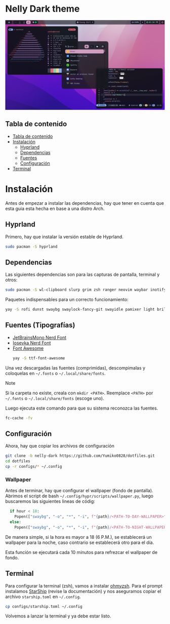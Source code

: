 # Nelly Dark theme

![](https://raw.githubusercontent.com/Yumiko0828/dotfiles/main/screenshots/hyprland_nelly-dark.png)

## Tabla de contenido

- [Tabla de contenido](#tabla-de-contenido)
- [Instalación](#instalación)
  - [Hyprland](#hyprland)
  - [Dependencias](#dependencias)
  - [Fuentes](#fuentes-tipografías)
  - [Configuración](#configuración)
- [Terminal](#terminal)

# Instalación

Antes de empezar a instalar las dependencias, hay que tener en cuenta que esta guia esta hecha en base a una distro Arch.

## Hyprland

Primero, hay que instalar la versión estable de Hyprland.

```bash
sudo pacman -S hyprland
```

## Dependencias

Las siguientes dependencias son para las capturas de pantalla, terminal y otros:

```bash
sudo pacman -S wl-clipboard slurp grim zsh ranger neovim waybar inotify-tools alacritty
```

Paquetes indispensables para un correcto funcionamiento:

```bash
yay -S rofi dunst swaybg swaylock-fancy-git swayidle pamixer light brillo
```

## Fuentes (Tipografías)

- [JetBrainsMono Nerd Font](https://github.com/ryanoasis/nerd-fonts/releases/download/v2.2.2/JetBrainsMono.zip)
- [Iosevka Nerd Font](https://github.com/ryanoasis/nerd-fonts/releases/download/v2.3.3/Iosevka.zip)
- [Font Awesome](https://archlinux.org/packages/community/any/ttf-font-awesome/)
  ```bash
  yay -S ttf-font-awesome
  ```

Una vez descargadas las fuentes (comprimidas), descompimalas y coloquelas en `~/.fonts` o `~/.local/share/fonts`.

> [!NOTE]
> Si la carpeta no existe, creala con `mkdir <PATH>`.
> Reemplace `<PATH>` por `~/.fonts` o `~/.local/share/fonts` (escoge uno).

Luego ejecuta este comando para que su sistema reconozca las fuentes.

```bash
fc-cache -fv
```

## Configuración

Ahora, hay que copiar los archivos de configuración

```bash
git clone -b nelly-dark https://github.com/Yumiko0828/dotfiles.git
cd dotfiles
cp -r configs/* ~/.config
```

### Wallpaper

Antes de terminar, hay que configurar el wallpaper (fondo de pantalla). Abrimos el script de bash `~/.config/hypr/scripts/wallpaper.py`, luego buscaremos las siguientes lineas de códig:

```py
  if hour < 18:
    Popen(["swaybg", "-o", "*", "-i", f"{path}/<PATH-TO-DAY-WALLPAPER>", "-m", "fill"])
  else:
    Popen(["swaybg", "-o", "*", "-i", f"{path}/<PATH-TO-NIGHT-WALLPAPER>", "-m", "fill"])
```

De manera simple, si la hora es mayor a 18 (6 P.M.), se establecerá un wallpaper para la noche, caso contrario se establecerá otro para el día.

Esta función se ejecutará cada 10 minutos para refrezcar el wallpaper de fondo.

## Terminal

Para configurar la terminal (zsh), vamos a instalar [ohmyzsh](https://github.com/ohmyzsh/ohmyzsh/wiki/Installing-ZSH). Para el prompt instalamos [StarShip](https://starship.rs/guide/#%F0%9F%9A%80-installation) (revise la documentación) y nos aseguramos copiar el archivo `starship.toml` en `~/.config`.

```bash
cp configs/starship.toml ~/.config
```

Volvemos a lanzar la terminal y ya debe estar listo.
